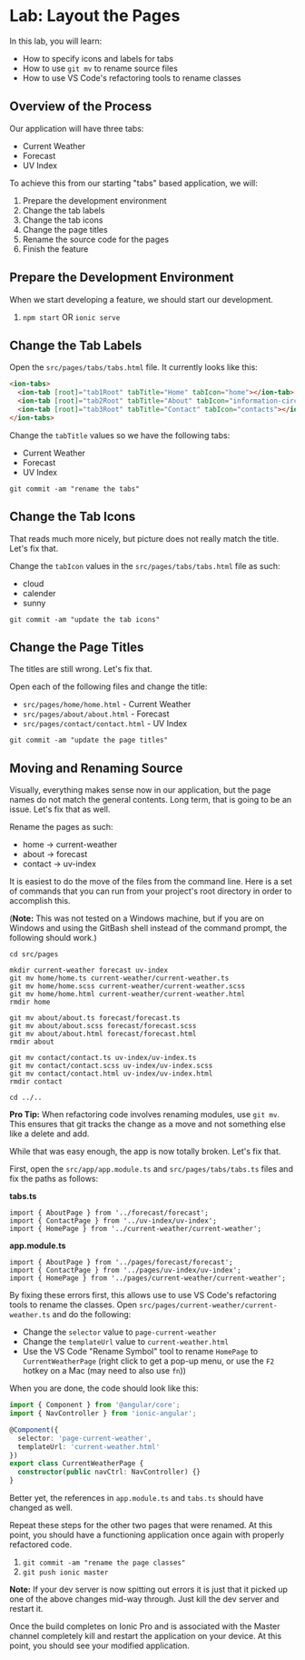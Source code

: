 # Lab: Layout the Pages

In this lab, you will learn:

* How to specify icons and labels for tabs
* How to use `git mv` to rename source files
* How to use VS Code's refactoring tools to rename classes


## Overview of the Process

Our application will have three tabs:

* Current Weather
* Forecast
* UV Index


To achieve this from our starting "tabs" based application, we will:

1. Prepare the development environment
1. Change the tab labels
1. Change the tab icons
1. Change the page titles
1. Rename the source code for the pages
1. Finish the feature

## Prepare the Development Environment

When we start developing a feature, we should start our development.

1. `npm start` OR `ionic serve`

## Change the Tab Labels

Open the `src/pages/tabs/tabs.html` file. It currently looks like this:

```html
<ion-tabs>
  <ion-tab [root]="tab1Root" tabTitle="Home" tabIcon="home"></ion-tab>
  <ion-tab [root]="tab2Root" tabTitle="About" tabIcon="information-circle"></ion-tab>
  <ion-tab [root]="tab3Root" tabTitle="Contact" tabIcon="contacts"></ion-tab>
</ion-tabs>
```

Change the `tabTitle` values so we have the following tabs:

* Current Weather
* Forecast
* UV Index

`git commit -am "rename the tabs"`


## Change the Tab Icons

That reads much more nicely, but picture does not really match the title. Let's fix that.

Change the `tabIcon` values in the `src/pages/tabs/tabs.html` file as such:

* cloud
* calender
* sunny

`git commit -am "update the tab icons"`

## Change the Page Titles

The titles are still wrong. Let's fix that.

Open each of the following files and change the title:

* `src/pages/home/home.html` - Current Weather
* `src/pages/about/about.html` - Forecast 
* `src/pages/contact/contact.html` - UV Index 

`git commit -am "update the page titles"`

## Moving and Renaming Source

Visually, everything makes sense now in our application, but the page names do not match the general contents. Long term, that is going to be an issue. Let's fix that as well.

Rename the pages as such:

* home -> current-weather
* about -> forecast
* contact -> uv-index

It is easiest to do the move of the files from the command line. Here is a set of commands that you can run from your project's root directory in order to accomplish this.

(**Note:** This was not tested on a Windows machine, but if you are on Windows and using the GitBash shell instead of the command prompt, the following should work.)

```
cd src/pages

mkdir current-weather forecast uv-index
git mv home/home.ts current-weather/current-weather.ts
git mv home/home.scss current-weather/current-weather.scss
git mv home/home.html current-weather/current-weather.html
rmdir home

git mv about/about.ts forecast/forecast.ts
git mv about/about.scss forecast/forecast.scss
git mv about/about.html forecast/forecast.html
rmdir about

git mv contact/contact.ts uv-index/uv-index.ts
git mv contact/contact.scss uv-index/uv-index.scss
git mv contact/contact.html uv-index/uv-index.html
rmdir contact

cd ../..
```

**Pro Tip:** When refactoring code involves renaming modules, use `git mv`. This ensures that git tracks the change as a move and not something else like a delete and add.

While that was easy enough, the app is now totally broken. Let's fix that.

First, open the `src/app/app.module.ts` and `src/pages/tabs/tabs.ts` files and fix the paths as follows:

**tabs.ts**

```
import { AboutPage } from '../forecast/forecast';
import { ContactPage } from '../uv-index/uv-index';
import { HomePage } from '../current-weather/current-weather';
```

**app.module.ts**

```
import { AboutPage } from '../pages/forecast/forecast';
import { ContactPage } from '../pages/uv-index/uv-index';
import { HomePage } from '../pages/current-weather/current-weather';
```

By fixing these errors first, this allows use to use VS Code's refactoring tools to rename the classes. Open `src/pages/current-weather/current-weather.ts` and do the following:

* Change the `selector` value to `page-current-weather`
* Change the `templateUrl` value to `current-weather.html`
* Use the VS Code "Rename Symbol" tool to rename `HomePage` to `CurrentWeatherPage` (right click to get a pop-up menu, or use the `F2` hotkey on a Mac (may need to also use `fn`))

When you are done, the code should look like this:

```TypeScript
import { Component } from '@angular/core';
import { NavController } from 'ionic-angular';

@Component({
  selector: 'page-current-weather',
  templateUrl: 'current-weather.html'
})
export class CurrentWeatherPage {
  constructor(public navCtrl: NavController) {}
}
```

Better yet, the references in `app.module.ts` and `tabs.ts` should have changed as well.

Repeat these steps for the other two pages that were renamed. At this point, you should have a functioning application once again with properly refactored code.

1. `git commit -am "rename the page classes"`
1. `git push ionic master`

**Note:** If your dev server is now spitting out errors it is just that it picked up one of the above changes mid-way through. Just kill the dev server and restart it.

Once the build completes on Ionic Pro and is associated with the Master channel completely kill and restart the application on your device. At this point, you should see your modified application.